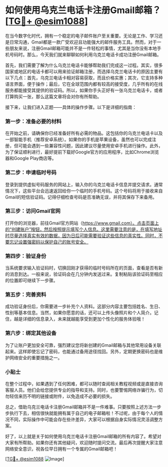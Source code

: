 # 如何使用乌克兰电话卡注册Gmail邮箱？[[TG💪+ @esim1088](https://t.me/s/esim1088)]

在当今数字化时代，拥有一个稳定的电子邮件账户至关重要。无论是工作、学习还是日常沟通，Gmail都是一款广受欢迎且功能强大的邮件服务工具。然而，对于一些朋友来说，注册Gmail邮箱可能并不是一件轻松的事情，尤其是当你没有本地手机号码时。那么，今天我们就来聊聊如何利用乌克兰电话卡成功注册Gmail邮箱。

首先，我们需要了解为什么乌克兰电话卡能够帮助我们完成这一过程。其实，很多国家或地区的电话卡都可以用来验证邮箱注册，而选择乌克兰电话卡的原因主要有以下几点：首先，乌克兰电话卡相对容易获取，而且价格实惠；其次，它支持多种语言界面，便于操作；最后，它在全球范围内都有较高的接受度，几乎所有的在线服务都能接受其提供的验证码。所以，如果你手头正好有一张乌克兰电话卡，或者打算购买一张，那么这篇文章将会对你有所帮助。

接下来，让我们进入正题——具体的操作步骤。以下是详细的指南：

### 第一步：准备必要的材料

在开始之前，请确保你已经准备好所有必需的物品。这包括你的乌克兰电话卡以及一部智能手机（推荐安卓系统）。如果你的手机是苹果设备，虽然也可以完成注册，但可能会遇到一些兼容性问题，因此建议尽量使用安卓手机进行操作。此外，为了保证顺利进行，最好提前下载好Google官方的应用程序，比如Chrome浏览器和Google Play商店等。

### 第二步：申请临时号码

登录到提供虚拟号码服务的网站上，输入你的乌克兰电话卡信息并提交请求。通常情况下，这些平台会迅速返回给你一个临时的手机号码。这个号码将用于接收来自Gmail的短信验证码。记得仔细检查号码是否准确无误，并将其保存下来备用。

### 第三步：访问Gmail官网

打开你的浏览器，前往Gmail官方网站（https://www.gmail.com）。点击页面上的“创建账户”按钮，然后按照提示填写个人信息。这里需要注意的是，在填写地址时尽量选择真实有效的数据，因为日后可能需要验证这些信息的真实性。同时，不要忘记设置强密码以保护自己的账号安全。

### 第四步：验证身份

当系统要求输入验证码时，切换回刚才获得的临时号码所在的页面，查看是否有新的消息到达。一般来说，验证码会在几分钟内发送过来。复制粘贴该验证码至相应的位置即可继续下一步骤。

### 第五步：完善资料

成功验证身份后，你需要进一步补充个人资料。这部分内容主要包括姓名、生日、性别等基本信息。当然，如果你愿意的话，还可以上传头像照片和个人简介。记住，越是详细的信息录入，未来就越能享受到更加个性化的服务体验哦！

### 第六步：绑定其他设备

为了让账户更加安全可靠，强烈建议您将新创建的Gmail邮箱与其他常用设备关联起来。这样即使忘记了密码，也能通过备用途径找回。另外，定期更换密码也是维护网络安全的重要措施之一。

### 小贴士

在整个过程中，如果遇到了任何困难，都可以随时查阅相关教程视频或是直接咨询客服人员。他们会给您提供专业的指导和支持。同时，也要警惕网络诈骗行为，切勿轻信来历不明的链接或附件，以免造成不必要的损失。

总之，借助乌克兰电话卡注册Gmail邮箱并不是一件难事。只要按照上述方法一步步执行下去，相信很快就能拥有属于自己的电子邮箱啦！不过呢，由于每个人的情况不同，实际操作中可能会存在些许差异，大家可以根据自身实际情况灵活调整方案。

好了，以上就是关于如何使用乌克兰电话卡注册Gmail邮箱的所有内容了。希望对大家有所帮助。如果你还有其他疑问，欢迎随时提问交流。最后再次提醒大家注意网络安全意识，祝各位早日拥有一个专属的Gmail邮箱吧！

[[TG💪+ @esim1088](https://t.me/s/esim1088) ![Image](https://i.postimg.cc/4NQfJmqS/Snipaste-2025-05-13-00-14-12.png)]